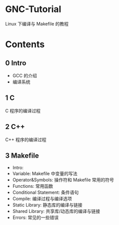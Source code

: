 # GNC-Tutorial

Linux 下编译与 Makefile 的教程


# Contents
## 0 Intro
- GCC 的介绍
- 编译系统
## 1 C
C 程序的编译过程
## 2 C++
C++ 程序的编译过程

## 3 Makefile
- Intro: 
- Variable: Makefile 中变量的写法
- Operator&Symbols: 操作符和 Makefile 常用的符号
- Functions: 常用函数
- Conditional Statement: 条件语句
- Compile: 编译过程与编译选项
- Static Library: 静态库的编译与链接
- Shared Library: 共享库/动态库的编译与链接
- Errors: 常见的一些错误
